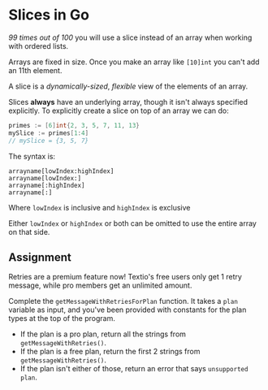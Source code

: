 # Slices in Go

*99 times out of 100* you will use a slice instead of an array when working with ordered lists.

Arrays are fixed in size. Once you make an array like `[10]int` you can't add an 11th element.

A slice is a *dynamically-sized*, *flexible* view of the elements of an array.

Slices **always** have an underlying array, though it isn't always specified explicitly. To explicitly create a slice on top of an array we can do:

```go
primes := [6]int{2, 3, 5, 7, 11, 13}
mySlice := primes[1:4]
// mySlice = {3, 5, 7}
```

The syntax is:

```
arrayname[lowIndex:highIndex]
arrayname[lowIndex:]
arrayname[:highIndex]
arrayname[:]
```

Where `lowIndex` is inclusive and `highIndex` is exclusive

Either `lowIndex` or `highIndex` or both can be omitted to use the entire array on that side.

## Assignment

Retries are a premium feature now! Textio's free users only get 1 retry message, while pro members get an unlimited amount.

Complete the `getMessageWithRetriesForPlan` function. It takes a `plan` variable as input, and you've been provided with constants for the plan types at the top of the program.

* If the plan is a pro plan, return all the strings from `getMessageWithRetries()`.
* If the plan is a free plan, return the first 2 strings from `getMessageWithRetries()`.
* If the plan isn't either of those, return an error that says `unsupported plan`.